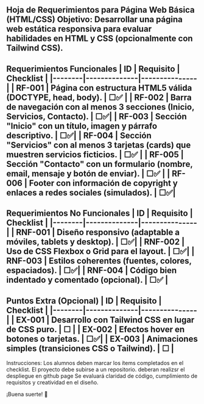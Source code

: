 Hoja de Requerimientos para Página Web Básica (HTML/CSS)
Objetivo:
Desarrollar una página web estática responsiva para evaluar habilidades en HTML y CSS (opcionalmente con Tailwind CSS).
---
Requerimientos Funcionales
| ID | Requisito | Checklist |
|--------|--------------|---------------|
| RF-001 | Página con estructura HTML5 válida (DOCTYPE, head, body). | ☐✅ |
| RF-002 | Barra de navegación con al menos 3 secciones (Inicio, Servicios, Contacto). | ☐✅|
| RF-003 | Sección "Inicio" con un título, imagen y párrafo descriptivo. | ☐✅|
| RF-004 | Sección "Servicios" con al menos 3 tarjetas (cards) que muestren servicios ficticios. | ☐✅ |
| RF-005 | Sección "Contacto" con un formulario (nombre, email, mensaje y botón de enviar). | ☐✅ |
| RF-006 | Footer con información de copyright y enlaces a redes sociales (simulados). | ☐✅|
---
Requerimientos No Funcionales
| ID | Requisito | Checklist |
|--------|--------------|---------------|
| RNF-001 | Diseño responsivo (adaptable a móviles, tablets y desktop). | ☐✅|
| RNF-002 | Uso de CSS Flexbox o Grid para el layout. | ☐✅|
| RNF-003 | Estilos coherentes (fuentes, colores, espaciados). | ☐✅|
| RNF-004 | Código bien indentado y comentado (opcional). | ☐✅ |
---
Puntos Extra (Opcional)
| ID | Requisito | Checklist |
|--------|--------------|---------------|
| EX-001 | Desarrollo con Tailwind CSS en lugar de CSS puro. | ☐ |
| EX-002 | Efectos hover en botones o tarjetas. | ☐✅|
| EX-003 | Animaciones simples (transiciones CSS o Tailwind). | ☐ |
---
Instrucciones:
Los alumnos deben marcar los ítems completados en el checklist.
El proyecto debe subirse a un repositorio.
deberan realizsr el despliegue en github page
Se evaluará claridad de código, cumplimiento de requisitos y creatividad en el diseño.

¡Buena suerte! 🚀 
